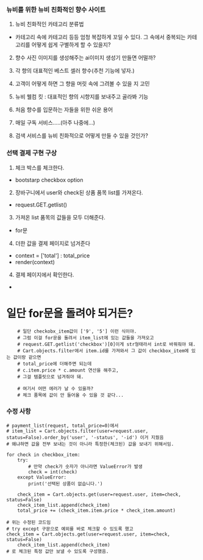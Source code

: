 ### 뉴비를 위한 뉴비 친화적인 향수 사이트

1. 뉴비 친화적인 카테고리 분류법
- 카테고리 속에 카테고리 등등 엄청 복잡하게 꼬일 수 있다. 그 속에서 중복되는 카테고리를 어떻게 쉽게 구별하게 할 수 있을지?

2. 향수 사진 이미지를 생성해주는 ai이미지 생성기 만들면 어떨까?

3. 각 향의 대표적인 베스트 셀러 향수(추천 기능에 넣자.)

4. 고객이 어떻게 하면 그 향을 머릿 속에 그려볼 수 있을 지 고민

5. 뉴비 웰컴 킷 : 대표적인 향의 시향지를 보내주고 골라봐 기능

6. 처음 향수를 입문하는 자들을 위한 쉬운 용어

7. 매일 구독 서비스.....(아주 나중에...)

8. 검색 서비스를 뉴비 친화적으로 어떻게 만들 수 있을 것인가?


### 선택 결제 구현 구상

1. 체크 박스를 체크한다.
- bootstarp checkbox option

2. 장바구니에서 user와 check된 상품 품목 list를 가져온다.
- request.GET.getlist()

3. 가져온 list 품목의 값들을 모두 더해준다.
- for문 

4. 더한 값을 결제 페이지로 넘겨준다
- context = ['total'] : total_price
- render(context)

4. 결제 페이지에서 확인한다.
- 

# 일단 for문을 돌려야 되거든?
        # 일단 checkobx_item값이 ['9', '5'] 이런 식이야.
        # 그럼 이걸 for문을 돌려서 item_list에 있는 값들을 가져오고
        # request.GET.getlist('checkbox')[0]이게 str형태라서 int로 바꿔줘야 돼.
        # Cart.objects.filter에서 item.id를 가져와서 그 값이 checkbox_item에 있는 값이랑 같으면
        # total_price에 더해주면 되는데
        # c.item.price * c.amount 연산을 해주고,
        # 그걸 템플릿으로 넘겨줘야 돼.

        # 여기서 어떤 에러가 날 수 있을까?
        # 체크 품목에 값이 안 들어올 수 있을 것 같다...


### 수정 사항
    # payment_list(request, total_price=0)에서
    # item_list = Cart.objects.filter(user=request.user, status=False).order_by('user', '-status', '-id') 이거 지웠음
    # 왜냐하면 값을 전부 보내는 것이 아니라 특정한(체크된) 값을 보내기 위해서임.

    for check in checkbox_item:   
        try:
            # 만약 check가 숫자가 아니라면 ValueError가 발생
            check = int(check)   
        except ValueError: 
            print('선택된 상품이 없습니다.') 
            
        check_item = Cart.objects.get(user=request.user, item=check, status=False) 
        check_item_list.append(check_item)
        total_price += (check_item.item.price * check_item.amount)

    # 위는 수정된 코드임
    # try except 구문으로 예외를 바로 체크할 수 있도록 했고
    check_item = Cart.objects.get(user=request.user, item=check, status=False) 
        check_item_list.append(check_item)
    # 로 체크된 특정 값만 보낼 수 있도록 구성했음.